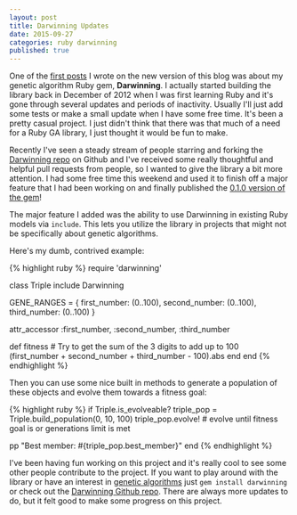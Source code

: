 ```yaml
---
layout: post
title: Darwinning Updates
date: 2015-09-27
categories: ruby darwinning
published: true
---
```


One of the [first posts](http://dinosaurseateverybody.com/blog/darwinning-my-ruby-gem-for-genetic-algorithms) I wrote on the new version of this blog was about my genetic algorithm Ruby gem, **Darwinning**. I actually started building the library back in December of 2012 when I was first learning Ruby and it's gone through several updates and periods of inactivity. Usually I'll just add some tests or make a small update when I have some free time. It's been a pretty casual project. I just didn't think that there was that much of a need for a Ruby GA library, I just thought it would be fun to make.

Recently I've seen a steady stream of people starring and forking the [Darwinning repo](https://github.com/dorkrawk/darwinning) on Github and I've received some really thoughtful and helpful pull requests from people, so I wanted to give the library a bit more attention. I had some free time this weekend and used it to finish off a major feature that I had been working on and finally published the [0.1.0 version of the gem](https://rubygems.org/gems/darwinning)!

The major feature I added was the ability to use Darwinning in existing Ruby models via `include`. This lets you utilize the library in projects that might not be specifically about genetic algorithms.

Here's my dumb, contrived example:

{% highlight ruby %}
require 'darwinning'

class Triple
  include Darwinning

  GENE_RANGES = {
    first_number: (0..100),
    second_number: (0..100),
    third_number: (0..100)
  }

  attr_accessor :first_number, :second_number, :third_number

  def fitness
    # Try to get the sum of the 3 digits to add up to 100
    (first_number + second_number + third_number - 100).abs
  end
end
{% endhighlight %}

Then you can use some nice built in methods to generate a population of these objects and evolve them towards a fitness goal:

{% highlight ruby %}
if Triple.is_evolveable?
  triple_pop = Triple.build_population(0, 10, 100)
  triple_pop.evolve! # evolve until fitness goal is or generations limit is met

  pp "Best member: #{triple_pop.best_member}"
end
{% endhighlight %}

I've been having fun working on this project and it's really cool to see some other people contribute to the project. If you want to play around with the library or have an interest in [genetic algorithms](https://en.wikipedia.org/wiki/Genetic_algorithm) just `gem install darwinning` or check out the [Darwinning Github repo](https://github.com/dorkrawk/darwinning). There are always more updates to do, but it felt good to make some progress on this project.
